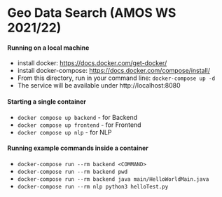 # Geo Data Search (AMOS WS 2021/22)

#### Running on a local machine
- install docker: https://docs.docker.com/get-docker/
- install docker-compose: https://docs.docker.com/compose/install/
- From this directory, run in your command line: `docker-compose up -d`
- The service will be available under http://localhost:8080

#### Starting a single container
- `docker compose up backend` - for Backend
- `docker compose up frontend` - for Frontend
- `docker compose up nlp` - for NLP

#### Running example commands inside a container
- `docker-compose run --rm backend <COMMAND>`
- `docker-compose run --rm backend pwd`
- `docker-compose run --rm backend java main/HelloWorldMain.java`
- `docker-compose run --rm nlp python3 helloTest.py`
